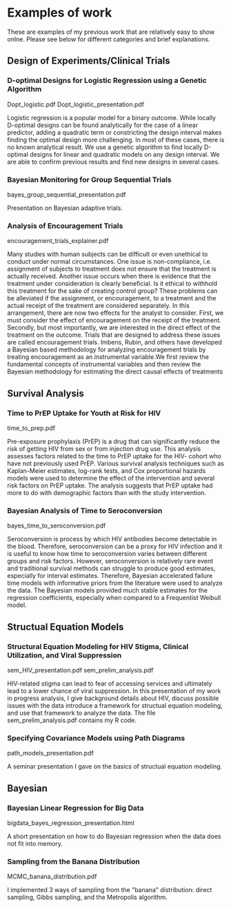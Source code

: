 # Examples of work
These are examples of my previous work that are relatively easy to show onlne. Please see below for different categories and brief explanations.

## Design of Experiments/Clinical Trials

### D-optimal Designs for Logistic Regression using a Genetic Algorithm
Dopt_logistic.pdf
Dopt_logistic_presentation.pdf

Logistic regression is a popular model for a binary outcome. While
locally D-optimal designs can be found analytically for the case of a
linear predictor, adding a quadratic term or constricting the design
interval makes finding the optimal design more challenging. In most
of these cases, there is no known analytical result. We use a genetic
algorithm to find locally D-optimal designs for linear and quadratic
models on any design interval. We are able to confirm previous results
and find new designs in several cases.

### Bayesian Monitoring for Group Sequential Trials
bayes_group_sequential_presentation.pdf

Presentation on Bayesian adaptive trials.

### Analysis of Encouragement Trials
encouragement_trials_explainer.pdf

Many studies with human subjects can be difficult or even unethical to conduct under normal circumstances. One issue is non-compliance, i.e. assignment of subjects to treatment does not ensure that the treatment is actually received. Another issue occurs when there is evidence that the treatment under consideration is clearly beneficial. Is it ethical to withhold this treatment for the sake of creating control group? These problems can be alleviated if the assignment, or encouragement, to a treatment and the actual receipt of the treatment are considered separately. In this arrangement, there are now two effects for the analyst to consider. First, we must consider the effect of encouragement on the receipt of the treatment. Secondly, but most importantly, we are interested in the direct effect of the treatment on the outcome. Trials that are designed to address these issues are called encouragement
trials. Imbens, Rubin, and others have developed a Bayesian based methodology for analyzing encouragement trials by treating encouragement as an instrumental variable.We first review the fundamental concepts of instrumental variables and then review the Bayesian methodology for estimating the direct causal effects of treatments


## Survival Analysis

### Time to PrEP Uptake for Youth at Risk for HIV
time_to_prep.pdf

Pre-exposure prophylaxis (PrEP) is a drug that can significantly reduce the risk of
getting HIV from sex or from injection drug use. This analysis assesses factors related to the time to PrEP uptake for the HIV- cohort who have not previously used PrEP. Various survival analysis techniques such as Kaplan-Meier estimates, log-rank tests, and Cox proportional hazards models were used to determine the effect of the intervention  and several risk factors on PrEP uptake. The analysis suggests that PrEP uptake had more to do with demographic factors than with the study intervention.

### Bayesian Analysis of Time to Seroconversion
bayes_time_to_seroconversion.pdf

Seroconversion is process by which HIV antibodies become detectable in the
blood. Therefore, seroconversion can be a proxy for HIV infection and it is
useful to know how time to seroconversion varies between different groups
and risk factors. However, seroconversion is relatively rare event and traditional survival methods can struggle to produce good estimates, especially for interval estimates. Therefore, Bayesian accelerated failure time models with informative priors from the literature were used to analyze the data. The Bayesian models provided much stable estimates for the regression coefficients, especially when compared to a Frequentist Weibull model.

## Structual Equation Models

### Structural Equation Modeling for HIV Stigma, Clinical Utilization, and Viral Suppression
sem_HIV_presentation.pdf
sem_prelim_analysis.pdf

HIV-related stigma can lead to fear of accessing services and ultimately lead to a lower chance of viral suppression. In this presentation of my work in progress analysis, I give background details about HIV, discuss possible issues with the data introduce a framework for structual equation modeling, and use that framework to analyze the data. The file sem_prelim_analysis.pdf contains my R code.

### Specifying Covariance Models using Path Diagrams
path_models_presentation.pdf

A seminar presentation I gave on the basics of structual equation modeling.

## Bayesian

### Bayesian Linear Regression for Big Data
bigdata_bayes_regression_presentation.html

A short presentation on how to do Bayesian regression when the data does not fit into memory.

### Sampling from the Banana Distribution
MCMC_banana_distribution.pdf

I implemented 3 ways of sampling from the "banana" distribution: direct sampling, Gibbs sampling, and the Metropolis algorithm. 


